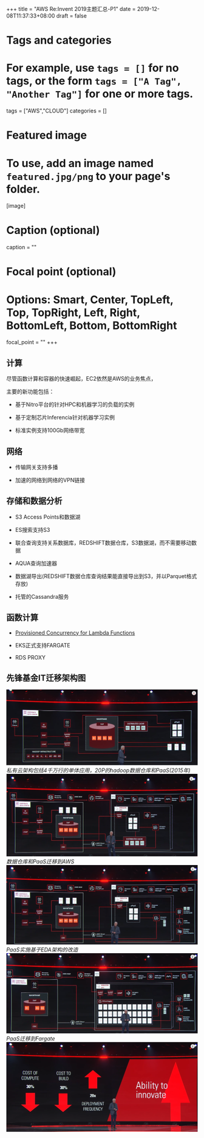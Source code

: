 +++
title = "AWS Re:Invent 2019主题汇总-P1"
date = 2019-12-08T11:37:33+08:00
draft = false

# Tags and categories
# For example, use `tags = []` for no tags, or the form `tags = ["A Tag", "Another Tag"]` for one or more tags.
tags = ["AWS","CLOUD"]
categories = []

# Featured image
# To use, add an image named `featured.jpg/png` to your page's folder. 
[image]
  # Caption (optional)
  caption = ""

  # Focal point (optional)
  # Options: Smart, Center, TopLeft, Top, TopRight, Left, Right, BottomLeft, Bottom, BottomRight
  focal_point = ""
+++

## 计算

尽管函数计算和容器的快速崛起，EC2依然是AWS的业务焦点，

主要的新功能包括：

- 基于Nitro平台的针对HPC和机器学习的负载的实例

- 基于定制芯片Inferencia针对机器学习实例

- 标准实例支持100Gb网络带宽

## 网络

- 传输网关支持多播

- 加速的网络到网络的VPN链接


## 存储和数据分析

- S3 Access Points和数据湖

- ES搜索支持S3

- 联合查询支持关系数据库，REDSHIFT数据仓库，S3数据湖，而不需要移动数据

- AQUA查询加速器 

- 数据湖导出(REDSHIFT数据仓库查询结果能直接导出到S3，并以Parquet格式存放)

- 托管的Cassandra服务

## 函数计算

- [Provisioned Concurrency for Lambda Functions](/post/lambda-provisioned-concurrency/)

- EKS正式支持FARGATE

- RDS PROXY


## 先锋基金IT迁移架构图

![第一阶段](./varguard-stage-0.png)*私有云架构包括4千万行的单体应用，20P的hadoop数据仓库和PaaS(2015年)*
![第一阶段](./varguard-stage-1.png)*数据仓库和PaaS迁移到AWS*
![第二阶段](./varguard-stage-2.png)*PaaS实施基于EDA架构的改造*
![第三阶段](./varguard-stage-3.png)*PaaS迁移到Fargate*
![结果](./varguard-result.png)


